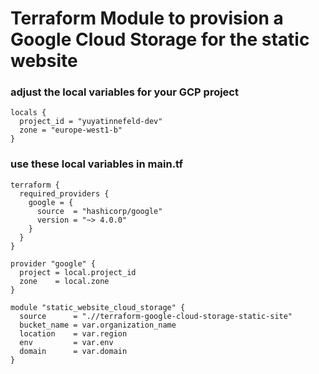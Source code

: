 # Terraform Module to provision a Google Cloud Storage for the static website

### adjust the local variables for your GCP project
```hcl
locals {
  project_id = "yuyatinnefeld-dev"
  zone = "europe-west1-b"
}
```
### use these local variables in main.tf

```hcl
terraform {
  required_providers {
    google = {
      source  = "hashicorp/google"
      version = "~> 4.0.0"
    }
  }
}

provider "google" {
  project = local.project_id
  zone    = local.zone
}

module "static_website_cloud_storage" {
  source      = ".//terraform-google-cloud-storage-static-site"
  bucket_name = var.organization_name
  location    = var.region
  env         = var.env
  domain      = var.domain
}
```